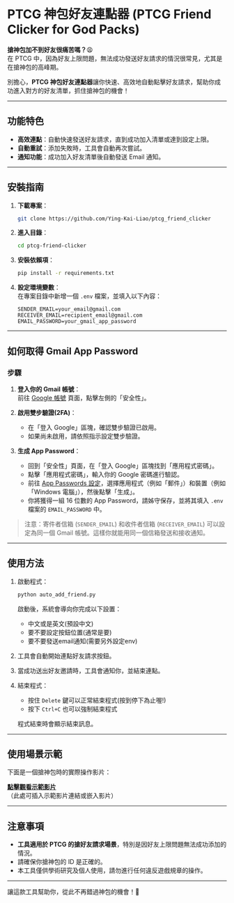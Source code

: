 # PTCG 神包好友連點器 (PTCG Friend Clicker for God Packs)

**搶神包加不到好友很痛苦嗎？**😩  
在 PTCG 中，因為好友上限問題，無法成功發送好友請求的情況很常見，尤其是在搶神包的高峰期。  

別擔心，**PTCG 神包好友連點器**讓你快速、高效地自動點擊好友請求，幫助你成功進入對方的好友清單，抓住搶神包的機會！  

---

## 功能特色  

- **高效連點**：自動快速發送好友請求，直到成功加入清單或達到設定上限。  
- **自動重試**：添加失敗時，工具會自動再次嘗試。  
- **通知功能**：成功加入好友清單後自動發送 Email 通知。  
<!-- - **自訂點擊速度**：自由調整點擊間隔時間，提升成功率。   -->
---

## 安裝指南  

1. **下載專案**：  
   ```bash
   git clone https://github.com/Ying-Kai-Liao/ptcg_friend_clicker
   ```  

2. **進入目錄**：  
   ```bash
   cd ptcg-friend-clicker
   ```  

3. **安裝依賴項**：  
   ```bash
   pip install -r requirements.txt
   ```  

4. **設定環境變數**：  
   在專案目錄中新增一個 `.env` 檔案，並填入以下內容：  
   ```env
   SENDER_EMAIL=your_email@gmail.com
   RECEIVER_EMAIL=recipient_email@gmail.com
   EMAIL_PASSWORD=your_gmail_app_password
   ```  

---

## 如何取得 Gmail App Password  

### 步驟  

1. **登入你的 Gmail 帳號**：  
   前往 [Google 帳號](https://myaccount.google.com/) 頁面，點擊左側的「安全性」。  

2. **啟用雙步驗證(2FA)**：  
   - 在「登入 Google」區塊，確認雙步驗證已啟用。  
   - 如果尚未啟用，請依照指示設定雙步驗證。  

3. **生成 App Password**：  
   - 回到「安全性」頁面，在「登入 Google」區塊找到「應用程式密碼」。  
   - 點擊「應用程式密碼」，輸入你的 Google 密碼進行驗認。  
   - 前往 [App Passwords 設定](https://myaccount.google.com/apppasswords)，選擇應用程式（例如「郵件」）和裝置（例如「Windows 電腦」），然後點擊「生成」。  
   - 你將獲得一組 16 位數的 App Password，請姊守保存，並將其填入 `.env` 檔案的 `EMAIL_PASSWORD` 中。  
> 注意：寄件者信箱 (`SENDER_EMAIL`) 和收件者信箱 (`RECEIVER_EMAIL`) 可以設定為同一個 Gmail 帳號。這樣你就能用同一個信箱發送和接收通知。


---

## 使用方法  

1. 啟動程式：  
   ```bash
   python auto_add_friend.py
   ```  
   啟動後，系統會導向你完成以下設置：  
   - 中文或是英文(預設中文)
   - 要不要設定按鈕位置(通常是要)
   - 要不要發送email通知(需要另外設定env)

2. 工具會自動開始連點好友請求按鈕。  

3. 當成功送出好友邀請時，工具會通知你，並結束連點。  

4. 結束程式：
   - 按住 `Delete` 鍵可以正常結束程式(按到停下為止喔!)
   - 按下 `Ctrl+C` 也可以強制結束程式
   
   程式結束時會顯示結束訊息。


---

## 使用場景示範  

下面是一個搶神包時的實際操作影片：  

[**點擊觀看示範影片**](https://youtu.be/To456YkSjUo)  
（此處可插入示範影片連結或嵌入影片）  

---

## 注意事項  

- **工具適用於 PTCG 的搶好友請求場景**，特別是因好友上限問題無法成功添加的情況。  
- 請確保你搶神包的 ID 是正確的。
- 本工具僅供學術研究及個人使用，請勿進行任何違反遊戲規章的操作。  

---  

讓這款工具幫助你，從此不再錯過神包的機會！🎉

